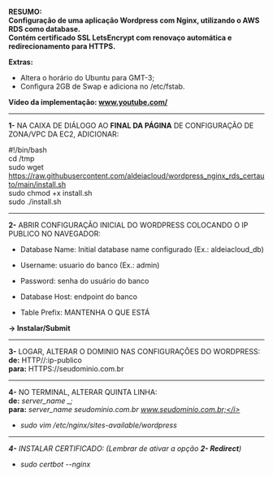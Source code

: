 <b>RESUMO: <br>Configuração de uma aplicação Wordpress com Nginx, utilizando o AWS RDS como database. <br>
Contém certificado SSL LetsEncrypt com renovaço automática e redirecionamento para HTTPS.</b>

 <b>Extras:</b>
  - Altera o horário do Ubuntu para GMT-3;
  - Configura 2GB de Swap e adiciona no /etc/fstab.

<b>Vídeo da implementação: www.youtube.com/</b>

------------------------------------------------------------------------------

<b>1-</b> NA CAIXA DE DIÁLOGO AO <b>FINAL DA PÁGINA</b> DE CONFIGURAÇÃO DE ZONA/VPC DA EC2, ADICIONAR:

#!/bin/bash<br>
cd /tmp<br>
sudo wget https://raw.githubusercontent.com/aldeiacloud/wordpress_nginx_rds_certauto/main/install.sh<br>
sudo chmod +x install.sh<br>
sudo ./install.sh<br>

------------------------------------------------------------------------------

<b>2-</b> ABRIR CONFIGURAÇÃO INICIAL DO WORDPRESS COLOCANDO O IP PUBLICO NO NAVEGADOR:

- Database Name: Initial database name configurado (Ex.: aldeiacloud_db)

- Username: usuario do banco (Ex.: admin)

- Password: senha do usuário do banco

- Database Host: endpoint do banco

- Table Prefix: MANTENHA O QUE ESTÁ

<b>-> Instalar/Submit</b>

------------------------------------------------------------------------------

<b>3-</b> LOGAR, ALTERAR O DOMINIO NAS CONFIGURAÇÕES DO WORDPRESS:<br>
<b>de:</b> HTTP//:ip-publico<br>
<b>para:</b> HTTPS://seudominio.com.br

------------------------------------------------------------------------------

<b>4-</b> NO TERMINAL, ALTERAR QUINTA LINHA:<br>
<b>de:</b> <i>server_name _;</i><br>
<b>para:</b> <i>server_name seudominio.com.br www.seudominio.com.br;</i><br>
- sudo vim /etc/nginx/sites-available/wordpress

------------------------------------------------------------------------------

<b>4-</b> INSTALAR CERTIFICADO: (Lembrar de ativar a opção <b>2- Redirect</b>)
- sudo certbot --nginx
